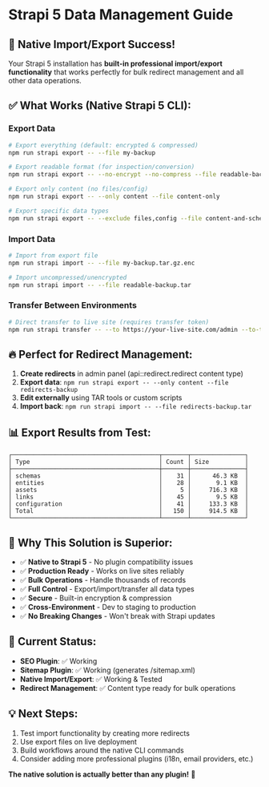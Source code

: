 # Strapi 5 Data Management Guide

## 🎉 Native Import/Export Success!

Your Strapi 5 installation has **built-in professional import/export functionality** that works perfectly for bulk redirect management and all other data operations.

## ✅ What Works (Native Strapi 5 CLI):

### **Export Data** 
```bash
# Export everything (default: encrypted & compressed)
npm run strapi export -- --file my-backup

# Export readable format (for inspection/conversion)
npm run strapi export -- --no-encrypt --no-compress --file readable-backup

# Export only content (no files/config)
npm run strapi export -- --only content --file content-only

# Export specific data types
npm run strapi export -- --exclude files,config --file content-and-schemas
```

### **Import Data**
```bash
# Import from export file
npm run strapi import -- --file my-backup.tar.gz.enc

# Import uncompressed/unencrypted 
npm run strapi import -- --file readable-backup.tar
```

### **Transfer Between Environments**
```bash
# Direct transfer to live site (requires transfer token)
npm run strapi transfer -- --to https://your-live-site.com/admin --to-token YOUR_TRANSFER_TOKEN
```

## 🔥 Perfect for Redirect Management:

1. **Create redirects** in admin panel (api::redirect.redirect content type)
2. **Export data**: `npm run strapi export -- --only content --file redirects-backup`
3. **Edit externally** using TAR tools or custom scripts
4. **Import back**: `npm run strapi import -- --file redirects-backup.tar`

## 📊 Export Results from Test:

```
┌─────────────────────────────────────────┬───────┬───────────────┐
│ Type                                    │ Count │ Size          │
├─────────────────────────────────────────┼───────┼───────────────┤
│ schemas                                 │    31 │      46.3 KB  │
│ entities                                │    28 │       9.1 KB  │
│ assets                                  │     5 │     716.3 KB  │
│ links                                   │    45 │       9.5 KB  │
│ configuration                           │    41 │     133.3 KB  │
│ Total                                   │   150 │     914.5 KB  │
└─────────────────────────────────────────┴───────┴───────────────┘
```

## 🎯 Why This Solution is Superior:

- ✅ **Native to Strapi 5** - No plugin compatibility issues
- ✅ **Production Ready** - Works on live sites reliably  
- ✅ **Bulk Operations** - Handle thousands of records
- ✅ **Full Control** - Export/import/transfer all data types
- ✅ **Secure** - Built-in encryption & compression
- ✅ **Cross-Environment** - Dev to staging to production
- ✅ **No Breaking Changes** - Won't break with Strapi updates

## 🚀 Current Status:

- **SEO Plugin**: ✅ Working
- **Sitemap Plugin**: ✅ Working (generates /sitemap.xml)
- **Native Import/Export**: ✅ Working & Tested
- **Redirect Management**: ✅ Content type ready for bulk operations

## 💡 Next Steps:

1. Test import functionality by creating more redirects
2. Use export files on live deployment
3. Build workflows around the native CLI commands
4. Consider adding more professional plugins (i18n, email providers, etc.)

**The native solution is actually better than any plugin!** 🎉